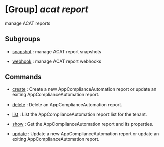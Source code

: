 # [Group] _acat report_

manage ACAT reports

## Subgroups

- [snapshot](/Commands/acat/report/snapshot/readme.md)
: manage ACAT report snapshots

- [webhook](/Commands/acat/report/webhook/readme.md)
: manage ACAT report webhooks

## Commands

- [create](/Commands/acat/report/_create.md)
: Create a new AppComplianceAutomation report or update an exiting AppComplianceAutomation report.

- [delete](/Commands/acat/report/_delete.md)
: Delete an AppComplianceAutomation report.

- [list](/Commands/acat/report/_list.md)
: List the AppComplianceAutomation report list for the tenant.

- [show](/Commands/acat/report/_show.md)
: Get the AppComplianceAutomation report and its properties.

- [update](/Commands/acat/report/_update.md)
: Update a new AppComplianceAutomation report or update an exiting AppComplianceAutomation report.
